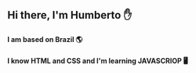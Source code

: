 ## Hi there, I'm Humberto ✋
#### I am based on Brazil 🌎
#### I know **HTML** and **CSS** and I'm learning **JAVASCRIOP** 🖥️

